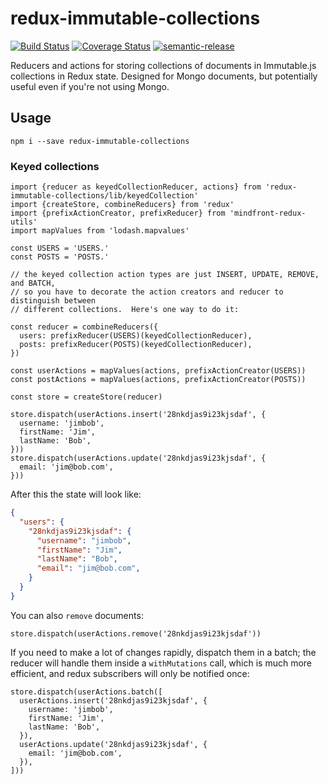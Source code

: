 # redux-immutable-collections

[![Build Status](https://travis-ci.org/jcoreio/redux-immutable-collections.svg?branch=master)](https://travis-ci.org/jcoreio/redux-immutable-collections)
[![Coverage Status](https://coveralls.io/repos/github/jcoreio/redux-immutable-collections/badge.svg?branch=master)](https://coveralls.io/github/jcoreio/redux-immutable-collections?branch=master)
[![semantic-release](https://img.shields.io/badge/%20%20%F0%9F%93%A6%F0%9F%9A%80-semantic--release-e10079.svg)](https://github.com/semantic-release/semantic-release)

Reducers and actions for storing collections of documents in Immutable.js collections in Redux state.
Designed for Mongo documents, but potentially useful even if you're not using Mongo.

## Usage

```
npm i --save redux-immutable-collections
```

### Keyed collections

```es6
import {reducer as keyedCollectionReducer, actions} from 'redux-immutable-collections/lib/keyedCollection'
import {createStore, combineReducers} from 'redux'
import {prefixActionCreator, prefixReducer} from 'mindfront-redux-utils'
import mapValues from 'lodash.mapvalues'

const USERS = 'USERS.'
const POSTS = 'POSTS.'

// the keyed collection action types are just INSERT, UPDATE, REMOVE, and BATCH,
// so you have to decorate the action creators and reducer to distinguish between
// different collections.  Here's one way to do it:

const reducer = combineReducers({
  users: prefixReducer(USERS)(keyedCollectionReducer),
  posts: prefixReducer(POSTS)(keyedCollectionReducer),
})

const userActions = mapValues(actions, prefixActionCreator(USERS))
const postActions = mapValues(actions, prefixActionCreator(POSTS))

const store = createStore(reducer)

store.dispatch(userActions.insert('28nkdjas9i23kjsdaf', {
  username: 'jimbob',
  firstName: 'Jim',
  lastName: 'Bob',
}))
store.dispatch(userActions.update('28nkdjas9i23kjsdaf', {
  email: 'jim@bob.com',
}))
```

After this the state will look like:
```json
{
  "users": {
    "28nkdjas9i23kjsdaf": {
      "username": "jimbob",
      "firstName": "Jim",
      "lastName": "Bob",
      "email": "jim@bob.com",
    }
  }
}
```

You can also `remove` documents:
```es6
store.dispatch(userActions.remove('28nkdjas9i23kjsdaf'))
```

If you need to make a lot of changes rapidly, dispatch them in a batch; the reducer will handle them inside a
`withMutations` call, which is much more efficient, and redux subscribers will only be notified once:
```es6
store.dispatch(userActions.batch([
  userActions.insert('28nkdjas9i23kjsdaf', {
    username: 'jimbob',
    firstName: 'Jim',
    lastName: 'Bob',
  }),
  userActions.update('28nkdjas9i23kjsdaf', {
    email: 'jim@bob.com',
  }),
]))
```


